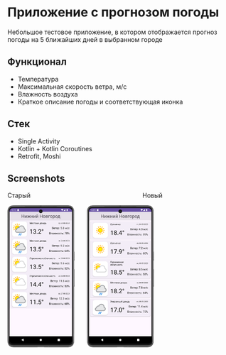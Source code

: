 
# Приложение с прогнозом погоды

Небольшое тестовое приложение, в котором отображается прогноз погоды на 5 ближайших дней в выбранном городе


## Функционал

- Температура
- Максимальная скорость ветра, м/с
- Влажность воздуха
- Краткое описание погоды и соответствующая иконка


## Стек

- Single Activity
- Kotlin + Kotlin Coroutines
- Retrofit, Moshi


## Screenshots

Старый&emsp;&emsp;&emsp;&emsp;&emsp;&emsp;&emsp;&emsp;&emsp;&emsp;&emsp;&emsp;&emsp;&emsp;&emsp;&emsp;&emsp;&emsp;Новый


<img src="https://github.com/AntonTuritsyn/Weather/blob/master/Screenshot_20230823_191059.png" width=30% height=30%>&emsp;&emsp;<img src="https://github.com/AntonTuritsyn/Weather/blob/master/Screenshot_20230901_190914.png" width=30% height=30%>
